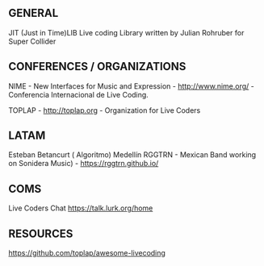 **GENERAL**
------------------------------------------------------------------------
JIT (Just in Time)LIB
Live coding Library written by Julian Rohruber for Super Collider

**CONFERENCES / ORGANIZATIONS**
------------------------------------------------------------------------
NIME - New Interfaces for Music and Expression - http://www.nime.org/ - Conferencia Internacional de Live Coding.

TOPLAP - http://toplap.org - Organization for Live Coders

**LATAM**
------------------------------------------------------------------------
Esteban Betancurt ( Algoritmo) Medellín
RGGTRN - Mexican Band working on Sonidera Music) - https://rggtrn.github.io/

**COMS**
------------------------------------------------------------------------
Live Coders Chat
https://talk.lurk.org/home

**RESOURCES**
------------------------------------------------------------------------
https://github.com/toplap/awesome-livecoding

